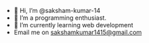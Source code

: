 - 👋 Hi, I’m @saksham-kumar-14
- 👀 I’m a programming enthusiast. 
- 🌱 I’m currently learning web development 
- Email me on sakshamkumar1415@gmail.com
<!---
saksham-kumar-14/saksham-kumar-14 is a ✨ special ✨ repository because its `README.md` (this file) appears on your GitHub profile.
You can click the Preview link to take a look at your changes.
--->
